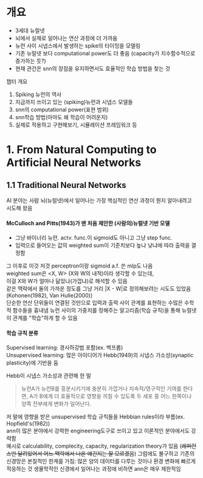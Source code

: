 # 개요
* 3세대 뉴럴넷  
* 뇌에서 실제로 일어나는 연산 과정에 더 가까움  
* 뉴런 사이 시냅스에서 발생하는 spike의 타이밍을 모델링  
* 기존 뉴럴넷 보다 computational power도 더 좋음 (capacity가 지수함수적으로 증가하는 듯?)  
* 현재 관건은 snn의 장점을 유지하면서도 효율적인 학습 방법을 찾는 것  


챕터 개요
1. Spiking 뉴런의 역사
2. 지금까지 쓰이고 있는 (spiking)뉴런과 시냅스 모델들
3. snn의 computational power(표현 범위)
4. snn학습 방법(아마도 왜 학습이 어려운지)
5. 실제로 적용하고 구현해보기, 시뮬레이션 프레임워크 등



# 1. From Natural Computing to Artificial Neural Networks
## 1.1 Traditional Neural Networks
AI 분야는 사람 뇌(뉴럴넷)에서 일어나는 가장 핵심적인 연산 과정이 뭔지 알아내려고 시도해 왔음  

#### McCulloch and Pitts(1943)가 맨 처음 제안한 (사람의)뉴럴넷 기반 모델  
* 그냥 바이너리 뉴런. actv. func.이 sigmoid도 아니고 그냥 step func.  
* 입력으로 들어오는 값의 weighted sum이 기준치보다 높냐 낮냐에 따라 출력을 결정함  
  
그 이후로 이것 저것 perceptron이랑 sigmoid a.f. 쓴 mlp도 나옴  
weighted sum은 <X, W> (X와 W의 내적)이라 생각할 수 있는데,  
이걸 X와 W가 얼마나 닮았냐(가깝냐)로 해석할 수 있음  
같은 맥락에서 둘의 가까운 정도를 그냥 거리 |X - W|로 정의해보려는 시도도 있었음(Kohonen(1982), Van Hulle(2000))  
단순한 연산 단위들이 연결된 것만으로 입력과 출력 사이 관계를 표현하는 수많은 수학적 함수들을 흉내냄
뉴런 사이의 가중치를 정해주는 알고리즘(학습 규칙)을 통해 뉴럴넷이 관계를 "학습"하게 할 수 있음

#### 학습 규칙 분류
Supervised learning: 경사하강법 포함(ex. 백프롭)  
Unsupervised learning: 많은 아이디어가 Hebb(1949)의 시냅스 가소성(synaptic plasticity)에 기반을 둠  

Hebb이 시냅스 가소성과 관련해 한 말
> 뉴런A가 뉴런B를 흥분시키기에 충분히 가깝거나 지속적/영구적인 기여를 한다면, A가 B에게 더 효율적으로 영향을 끼칠 수 있도록 두 세포 중 어느 한쪽이나 양쪽 전부에게 변화가 일어난다.

저 말에 영향을 받은 unsupervised 학습 규칙들을 Hebbian rules이라 부름(ex. Hopfield's(1982))  
ann이 많은 분야에서 강력한 engineering도구로 쓰이고 있고 이론적인 분야에서도 강력함  
예시로 calculability, complecity, capacity, regularization theory가 있음 (~~레퍼런스만 달려있어서 어느 맥락에서 나온 얘긴지는 잘 모르겠음~~)
그럼에도 불구하고 기존의 신경망은 본질적인 한계를 가짐: 많은 양의 데이터를 다루는 것이나 환경 변화에 빠르게 적응하는 것
생물학적인 신경에서 일어나는 과정에 비하면 ann은 매우 제한적임
